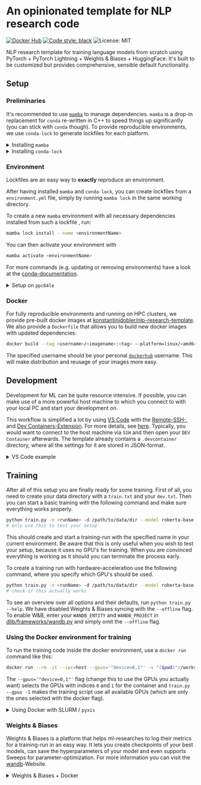 # An opinionated template for NLP research code

[![Docker Hub](https://img.shields.io/docker/v/konstantinjdobler/nlp-research-template/torch2.0.0-cuda11.8?color=blue&label=docker&logo=docker)](https://hub.docker.com/r/konstantinjdobler/nlp-research-template/tags) [![Code style: black](https://img.shields.io/badge/code%20style-black-000000.svg)](https://github.com/psf/black) ![License: MIT](https://img.shields.io/github/license/konstantinjdobler/nlp-research-template?color=green)

NLP research template for training language models from scratch using PyTorch + PyTorch Lightning + Weights & Biases + HuggingFace. It's built to be customized but provides comprehensive, sensible default functionality.

## Setup

### Preliminaries

It's recommended to use [`mamba`](https://github.com/mamba-org/mamba) to manage dependencies. `mamba` is a drop-in replacement for `conda` re-written in C++ to speed things up significantly (you can stick with `conda` though). To provide reproducible environments, we use `conda-lock` to generate lockfiles for each platform.

<details><summary>Installing <code>mamba</code></summary>

<p>

On Unix-like platforms, run the snippet below. Otherwise, visit the [mambaforge repo](https://github.com/conda-forge/miniforge#mambaforge). Note this does not use the Anaconda installer, which reduces bloat.

```bash
curl -L -O "https://github.com/conda-forge/miniforge/releases/latest/download/Mambaforge-$(uname)-$(uname -m).sh"
bash Mambaforge-$(uname)-$(uname -m).sh
```

<details><summary>using Windows</summary>

<p>

When installing Mamba on Windows you will need to add its Script-folder to your **PATH** environment variable. This folder is by default located at 
```bash
C:\Users\user\mambaforge\Scripts
```
Afterwards, you will be able to run `mamba` commands simply from your command line. Note that you might not be able to activate your created environments within `powershell`. A simple workaround would be to use `cmd` instead.
</details>

</details>

<details><summary>Installing <code>conda-lock</code></summary>

<p>

The preferred method is to install conda-lock into your `mamba` / `conda` `base` environment using `mamba install -c conda-forge -n base conda-lock`. Then, you can access conda-lock via the automatic subcommand discovery (e.g. `mamba lock --version`). Otherwise, visit the [conda-lock repo](https://github.com/conda/conda-lock).

</details>

### Environment

Lockfiles are an easy way to **exactly** reproduce an environment.

After having installed `mamba` and `conda-lock`, you can create lockfiles from a `environment.yml` file, simply by running `mamba lock` in the same working directory.

To create a new `mamba` environment with all necessary dependencies installed from such a lockfile , run:

```bash
mamba lock install --name <environmentName>
```
You can then activate your environment with
```bash
mamba activate <environmentName>
```
For more commands (e.g. updating or removing environments) have a look at the [conda-documentation](https://conda.io/projects/conda/en/latest/user-guide/tasks/manage-environments.html#removing-an-environment).

<details><summary>Setup on <code>ppc64le</code></summary>

<p>

If you wish to create an environment for a different architecture, you will need to use the packages suited for it. In the case of <code>ppc64le</code> this is a little bit tricky because the official channels do not provide packages compiled for it. However, we can use the amazing [Open-CE channel](https://ftp.osuosl.org/pub/open-ce/current/) instead. We prepared a lockfile containing the relevant dependencies already in <code>ppc64le.conda-lock.yml</code>.

```bash
mamba lock install --name <gpt4> --file ppc64le.conda-lock.yml
# this is still the wrong command
```

Dependencies for <code>ppce64le</code> should go into the seperate <code>ppc64le.environment.yml</code> file. Use the following command to generate a new lockfile after updating the dependencies:

```bash
mamba lock --file ppc64le.environment.yml --lockfile ppc64le.conda-lock.yml
```

</p>
</details>

### Docker

For fully reproducible environments and running on HPC clusters, we provide pre-built docker images at [konstantinjdobler/nlp-research-template](https://hub.docker.com/r/konstantinjdobler/nlp-research-template/tags). We also provide a `Dockerfile` that allows you to build new docker images with updated dependencies:

```bash
docker build --tag <username>/<imagename>:<tag> --platform=linux/<amd64/ppc64le> .
```
The specified username should be your personal [`dockerhub`](https://hub.docker.com) username. This will make distribution and reusage of your images more easy.

## Development
Development for ML can be quite resource intensive. If possible, you can make use of a more powerful host machine to which you connect to with your local PC and start your development on.

This workflow is simplified a lot by using [VS Code](https://code.visualstudio.com/) with the [Remote-SSH-](https://code.visualstudio.com/docs/remote/ssh), and [Dev Containers-Extension](https://code.visualstudio.com/docs/devcontainers/containers). For more details, see [here](https://code.visualstudio.com/docs/remote/remote-overview). Typically, you would want to connect to the host machine via `SSH` and then open your `DEV Container` afterwards. The template already contains a `.devcontainer` directory, where all the settings for it are stored in JSON-format.

<details><summary>VS Code example</summary>

<p>

After having installed both extensions, you set up your `DEV Container` in the following way.

1. Establish the SSH-connection with the host by opening your VS Code command pallet and typing <code>Remote-SSH: Connect to Host</code>. Now you can connect to your host machine.
2. Open the folder that contains this template on the host machine.
3. VS Code will automatically detect the `.devcontainer` directory and ask you to reopen the folder in a DEV-Container.
4. Press `Reopen in Container' and wait for VS Code to set everything up.

When using this workflow you will have to adapt `"runArgs": ["--ipc=host", "--gpus", "device=CHANGE_ME"]` in [`.devcontainer/devcontainer.json`](.devcontainer/devcontainer.json) and specify the GPU-devices you are actually going to use on the host-machine for your development.

Additionally, you can set the `WANDB_API_KEY` in your remote environment; it will then be automatically mapped into the container.

</p>
</details>



## Training

After all of this setup you are finally ready for some training. First of all, you need to create your data directory with a `train.txt` and your `dev.txt`. Then you can start a basic training with the following command and make sure everything works properly.   

```bash
python train.py -n <runName> -d /path/to/data/dir --model roberta-base --device=1 --offline 
# only use this to test your setup
```
This should create and start a training-run with the specified name in your current environment. Be aware that this is only useful when you wish to test your setup, because it uses no GPU's for training. When you are convinced everything is working as it should you can terminate the process early. 

To create a training run with hardware-acceleration use the following command, where you specify which GPU's should be used.

```bash
python train.py -n <runName> -d /path/to/data/dir --model roberta-base --gpus 2 --offline
# check if this actually works
```

To see an overview over all options and their defaults, run `python train.py --help`.
We have disabled Weights & Biases syncing with the `--offline` flag. To enable W&B, enter your `WANDB_ENTITY` and `WANDB_PROJECT` in [dlib/frameworks/wandb.py](dlib/frameworks/wandb.py) and simply omit the `--offline` flag.

### Using the Docker environment for training
To run the training code inside the docker environment, use a `docker run` command like this:
```bash
docker run --rm -it --ipc=host --gpus='"device=0,1"' -v "($pwd)":/workspace -w /workspace -v /path/to/data:/data/in/container python train.py --gpus -1 ...
```
The `--gpus='"device=0,1"'` flag (change this to use the GPUs you actually want) selects the GPUs with indices `0` and `1` for the container and `train.py --gpus -1` makes the training script use all available GPUs (which are only the ones selected with the docker flag).

<details><summary>Using Docker with SLURM / <code>pyxis</code></summary>

<p>

For security reasons, `docker` might be disabled on your HPC cluster. You might be able to use the SLURM plugin `pyxis` instead like this:

```bash
srun ... --container-image konstantinjdobler/nlp-research-template:torch2.0.0-cuda11.8 --container-name torch-cuda python train.py ...
```

This uses [`enroot`](https://github.com/NVIDIA/enroot) under the hood to import your docker image and run your code inside the container. See the [`pyxis` documentation](https://github.com/NVIDIA/pyxis) for more options, such as `--container-mounts` or `--container-writable`.

If you want to run an interactive session with bash don't forget the `--pty` flag, otherwise the environment won't be activated properly.
</p>
</details>

### Weights & Biases
Weights & Biases is a platform that helps ml-researches to log their metrics for a training-run in an easy way. It lets you create checkpoints of your best models, can save the hyperparameters of your model and even supports Sweeps for parameter-optimization. For more information you can visit the [wandb](https://wandb.ai/site)-Website.

<details><summary>Weights & Biases + Docker</summary>

<p>

If you plan on using Weights & Biases together with this template, it will need access to your `WANDB_API_KEY` to be able to log results. Either set `WANDB_API_KEY` on your host machine and use the `docker` flag `--env WANDB_API_KEY` when starting your run or mount your `.netrc` file into the docker container like so: `-v ~/.netrc:~/.netrc`.
</p>
</details>








